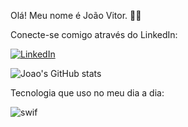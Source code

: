 Olá! Meu nome é João Vitor. 👋🏻

Conecte-se comigo através do LinkedIn:

[![LinkedIn](https://img.shields.io/badge/LinkedIn-0077B5?style=for-the-badge&logo=linkedin&logoColor=white)](www.linkedin.com/in/jovitor5)

![Joao's GitHub stats](https://github-readme-stats.vercel.app/api?username=Jovitor5&show_icons=true&theme=dracula)

Tecnologia que uso no meu dia a dia:

![swif](https://img.shields.io/badge/Swift-FA7343?style=for-the-badge&logo=swift&logoColor=white)
